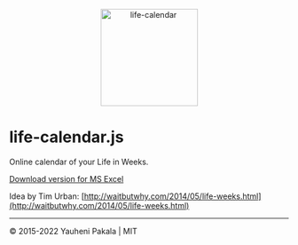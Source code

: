 <p align="center"><img src="logo/horizontal.png" alt="life-calendar" height="175px"></p>

# life-calendar.js
Online calendar of your Life in Weeks.

[Download version for MS Excel](https://github.com/wcoder/life-calendar/files/1049834/Life.calendar.xlsx)


Idea by Tim Urban: [http://waitbutwhy.com/2014/05/life-weeks.html](http://waitbutwhy.com/2014/05/life-weeks.html)

---
&copy; 2015-2022 Yauheni Pakala | MIT
